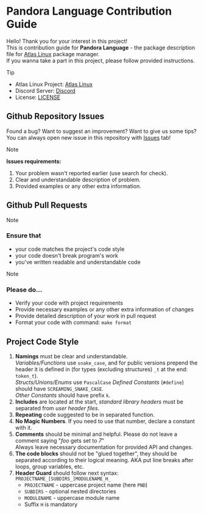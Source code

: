 [Discord]: https://discord.gg/DmxAne5hcA
[Atlas Linux]: https://github.com/AtlasLinux
[LICENSE]: https://github.com/AtlasLinux/pnd-language/blob/main/LICENSE
[Issues]: https://github.com/AtlasLinux/pnd-language/issues

# Pandora Language Contribution Guide
Hello! Thank you for your interest in this project! <br/>
This is contribution guide for **Pandora Language** - the package description file for [Atlas Linux] package manager. <br/>
If you wanna take a part in this project, please follow provided instructions.

> [!TIP]
> - Atlas Linux Project: [Atlas Linux]
> - Discord Server: [Discord]
> - License: [LICENSE]

## Github Repository Issues
Found a bug? Want to suggest an improvement? Want to give us some tips? <br/>
You can always open new issue in this repository with [Issues] tab!

> [!NOTE]
> **Issues requirements:**
> 1. Your problem wasn't reported earlier (use search for check).
> 2. Clear and understandable description of problem.
> 3. Provided examples or any other extra information.

## Github Pull Requests
> [!NOTE]
> ### Ensure that
> - your code matches the project's code style
> - your code doesn't break program's work
> - you've written readable and understandable code

> [!NOTE]
> ### Please do...
> - Verify your code with project requirements
> - Provide necessary examples or any other extra information of changes
> - Provide detailed description of your work in pull request
> - Format your code with command: `make format`

## Project Code Style
1. **Namings** must be clear and understandable. <br/>
_Variables/Functions_ use `snake_case`, and for public versions prepend the header it is defined in (for types (excluding structures) `_t` at the end: `token_t`). <br/>
_Structs/Unions/Enums_ use `PascalCase`
_Defined Constants_ (`#define`) should have `SCREAMING_SNAKE_CASE`. <br/>
_Other Constants_ should have prefix `k`. <br/>
3. **Includes** are located at the start, _standard library headers_ must be separated from _user header files_.
4. **Repeating** code suggested to be in separated function.
5. **No Magic Numbers**. If you need to use that number, declare a constant with it.
6. **Comments** should be minimal and helpful. Please do not leave a comment saying \"_foo_ gets set to _7_\" <br/>
Always leave necessary documentation for provided API and changes.
7. **The code blocks** should not be "glued together", they should be separated according to their logical meaning. AKA put line breaks after loops, group variables, etc.
8. **Header Guard** should follow next syntax: `PROJECTNAME_[SUBDIRS_]MODULENAME_H_`
   - `PROJECTNAME` - uppercase project name (here `PND`)
   - `SUBDIRS` - optional nested directories
   - `MODULENAME` - uppercase module name
   - Suffix `H` is mandatory
